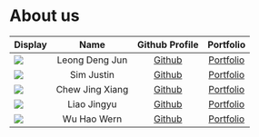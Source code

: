 # About us

Display | Name | Github Profile | Portfolio 
--------|:----:|:--------------:|:---------:
![](https://via.placeholder.com/100.png?text=Photo) | Leong Deng Jun | [Github](https://github.com/) | [Portfolio](docs/team/johndoe.md)
![](https://via.placeholder.com/100.png?text=Photo) | Sim Justin | [Github](https://github.com/1simjustin) | [Portfolio](docs/team/johndoe.md)
![](https://via.placeholder.com/100.png?text=Photo) | Chew Jing Xiang | [Github](https://github.com/jing-xiang) | [Portfolio](docs/team/johndoe.md)
![](https://via.placeholder.com/100.png?text=Photo) | Liao Jingyu | [Github](https://github.com/haowern98) | [Portfolio](docs/team/johndoe.md)
![](https://via.placeholder.com/100.png?text=Photo) | Wu Hao Wern | [Github](https://github.com/FeathersRe) | [Portfolio](docs/team/johndoe.md)